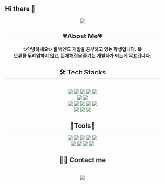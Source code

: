 ## Hi there 👋

<!--
**errorose/errorose** is a ✨ _special_ ✨ repository because its `README.md` (this file) appears on your GitHub profile.

Here are some ideas to get you started:

- 🔭 I’m currently working on ...
- 🌱 I’m currently learning ...
- 👯 I’m looking to collaborate on ...
- 🤔 I’m looking for help with ...
- 💬 Ask me about ...
- 📫 How to reach me: ...
- 😄 Pronouns: ...
- ⚡ Fun fact: ...
-->

<div align= "center">
  <img src="https://capsule-render.vercel.app/api?type=waving&color=auto&height=180&text=Hi!%20I'm%20errorose!&animation=twinkling&fontColor=ffffff&fontSize=40" />
</div>

<div align= "center"> 
  <h2 style="border-bottom: 1px solid #d8dee4; color: #282d33;"> 💗About Me💗 </h2>  
  <div style="font-weight: 700; font-size: 15px; text-align: center; color: #282d33;"> 
    ✨안녕하세요✨ 웹 백엔드 개발을 공부하고 있는 학생입니다. 😄 <br/></li>오류를 두려워하지 않고, 문제해결을 즐기는 개발자가 되는게 목표입니다. 
  </div> 
</div>

<div align= "center">
  <h2 style="border-bottom: 1px solid #d8dee4; color: #282d33;"> 🛠️ Tech Stacks </h2> <br> 
    <div style="margin: 0 auto; text-align: center;" align= "center"> 
          <img src="https://img.shields.io/badge/Java-007396?style=flat&logo=Java&logoColor=white">
          <img src="https://img.shields.io/badge/Spring-6DB33F?style=flat&logo=Spring&logoColor=white">
          <img src="https://img.shields.io/badge/Spring Boot-6DB33F?style=flat&logo=Spring Boot&logoColor=white">
          <img src="https://img.shields.io/badge/Node.js-339933?style=flat&logo=Node.js&logoColor=white">
          <img src="https://img.shields.io/badge/Express-000000?style=flat&logo=Express&logoColor=white"> <br>
          <img src="https://img.shields.io/badge/MySQL-4479A1?style=flat&logo=MySQL&logoColor=white">
          <img src="https://img.shields.io/badge/Oracle-F80000?style=flat&logo=Oracle&logoColor=white"> <br>
          <img src="https://img.shields.io/badge/HTML5-E34F26?style=flat&logo=HTML5&logoColor=white">
          <img src="https://img.shields.io/badge/CSS3-1572B6?style=flat&logo=CSS3&logoColor=white">
          <img src="https://img.shields.io/badge/typescript-%23007ACC.svg?style=flat&logo=typescript&logoColor=white">
          <img src="https://img.shields.io/badge/Javascript-F7DF1E?style=flat&logo=Javascript&logoColor=white">
          <img src="https://img.shields.io/badge/jQuery-0769AD?style=flat&logo=jQuery&logoColor=white"> <br>
          <img src="https://img.shields.io/badge/React-61DAFB?style=flat&logo=React&logoColor=white">
          <img src="https://img.shields.io/badge/Redux-764ABC?style=flat&logo=Redux&logoColor=white">
          <img src="https://img.shields.io/badge/Sass-CC6699?style=flat&logo=Sass&logoColor=white">
      </div>
</div>

<div align= "center"> 
  <h2 style="border-bottom: 1px solid #d8dee4; color: #282d33;"> 🔧Tools🔧 </h2> 
  <div align= "center">   
    <img src="https://img.shields.io/badge/IntelliJIDEA-000000.svg?style=flat&logo=intellij-idea&logoColor=white"/>
    <img src="https://img.shields.io/badge/Visual Studio Code-007ACC?style=flat&logo=VisualStudioCode&logoColor=white"/>
    <img src="https://img.shields.io/badge/MySQLWorkBench-4479A1?style=flat&logo=MySQL&logoColor=white"/> 
    <img src="https://img.shields.io/badge/Git-F05032?style=flat&logo=git&logoColor=white"/> 
    <img src="https://img.shields.io/badge/GitHub-181717?style=flat&logo=github&logoColor=white"/> <br>
    <img src="https://img.shields.io/badge/Slack-4a154b?style=flat&logo=slack&logoColor=white"/> 
    <img src="https://img.shields.io/badge/Notion-000000?style=flat&logo=notion&logoColor=white"/> 
    <img src="https://img.shields.io/badge/Figma-F24E1E?style=flat&logo=figma&logoColor=white"/>  
    <img src="https://img.shields.io/badge/Jira-0052CC?style=flat&logo=Jira&logoColor=white"/> 
  </div> 
</div>
    
<div align= "center">
  <h2 style="border-bottom: 1px solid #d8dee4; color: #282d33;"> 🧑‍💻 Contact me </h2> <br> 
  <div align= "center"> <a href=mailto:yoonyeseul2000@gmail.com> 
    <img src="https://img.shields.io/badge/Gmail-EA4335?style=flat&logo=Gmail&logoColor=white&link=mailto:yoonyeseul2000@gmail.com"> </a>
  </div> <br> 
</div>

<div align= "center"> 
</div> 






    
